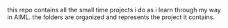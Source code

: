 this repo contains all the small time projects i do as i learn through my way in AIML.
the folders are organized and represents the project it contains.
